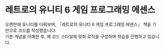# 레트로의 유니티 6 게임 프로그래밍 에센스
오랜만에 유니티를 다뤄보며, 『레트로의 유니티 6 게임 프로그래밍 에센스』 책을 기반으로 코드를 작성했습니다. <br>
기본 개념을 이해한 후, 제 코드 스타일에 맞춰 로직을 구성하며 학습을 진행하고 있습니다.
